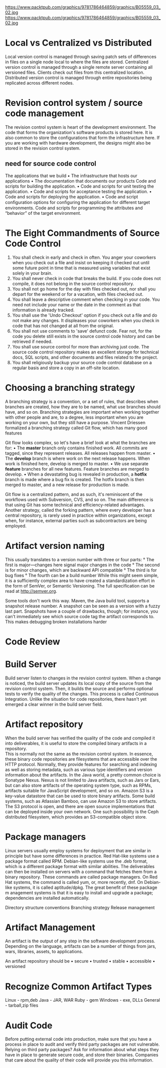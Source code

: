 https://www.packtpub.com/graphics/9781786464859/graphics/B05559_03_02.jpg
https://www.packtpub.com/graphics/9781786464859/graphics/B05559_03_02.jpg

# Local vs Centralized vs Distributed 
Local version control is managed through saving patch sets of differences in files on a single node local to where the files are stored.
Centralized version control is managed through a single remote server containing all versioned files. Clients check out files from this centralized location. 
Distributed version control is managed through entire repositories being replicated across different nodes.



# Revision control system / source code management 

The revision control system is heart of the development environment.
The code that forms the organization's software products is stored here.
It is also common to store the configurations that form the infrastructure here. 
If you are working with hardware development, the designs might also be stored in the revision control system. 

##  need for source code control 
 The applications that we build 
 • The infrastructure that hosts our applications 
 • The documentation that documents our products 
Code and scripts for building the application.
•	Code and scripts for unit testing the application.
•	Code and scripts for acceptance testing the application.
•	Code and scripts for deploying the application.
•	Code and script conﬁguration options for conﬁguring the application for different target environments. 
Code and scripts for programming the attributes and “behavior” of the 	target environment.

# The Eight Commandments of Source Code Control
1. You shall check in early and check in often. You anger your coworkers when you check out a file and insist on keeping it checked out until some future point in time that is measured using variables that exist solely in your brain.
2. You shall never check in code that breaks the build. If you code does not compile, it does not belong in the source control repository.
3. You shall not go home for the day with files checked out, nor shall you depart for the weekend or for a vacation, with files checked out.
4. You shall leave a descriptive comment when checking in your code. You need not include your name or the date in the comment as that information is already tracked.
5. You shall use the 'Undo Checkout' option if you check out a file and do not make any changes. It displeases your coworkers when you check in code that has not changed at all from the original.
6. You shall not use comments to 'save' defunct code. Fear not, for the code you delete still exists in the source control code history and can be retrieved if needed.
7. You shall use source control for more than archiving just code. The source code control repository makes an excellent storage for technical docs, SQL scripts, and other documents and files related to the project.
8. You shall religiously backup your source code control database on a regular basis and store a copy in an off-site location.


# Choosing a branching strategy 
A branching strategy is a convention, or a set of rules, that describes when branches are created, how they are to be named, what use branches should have, and so on. Branching strategies are important when working together with other people and are, to a degree, less important when you are working on your own, but they still have a purpose.
Vincent Driessen formalized a branching strategy called Git flow, which has many good features


Git flow looks complex, so let's have a brief look at what the branches are for: 
• The **master** branch only contains finished work. All commits are tagged, since they represent releases. All releases happen from master. 
• The **develop** branch is where work on the next release happens. When work is finished here, develop is merged to master. 
• We use separate **feature** branches for all new features. Feature branches are merged to develop. 
• When a devastating bug is revealed in production, a **hotfix** branch is made where a bug fix is created. The hotfix branch is then merged to master, and a new release for production is made. 


Git flow is a centralized pattern, and as such, it's reminiscent of the workflows used with Subversion, CVS, and so on. The main difference is that using Git has some technical and efficiency-related advantages. Another strategy, called the forking pattern, where every developer has a central repository, is rarely used in practice within organizations, except when, for instance, external parties such as subcontractors are being employed. 

# Artifact version naming 
This usually translates to a version number with three or four parts: ° The first is major—changes here signal major changes in the code ° The second is for minor changes, which are backward API compatible ° The third is for bug fixes ° The fourth can be a build number While this might seem simple, it is a sufficiently complex area to have created a standardization effort in the form of SemVer, or Semantic Versioning. The full specification can be read at http://semver.org. 

Some tools don't work this way. Maven, the Java build tool, supports a snapshot release number. A snapshot can be seen as a version with a fuzzy last part. Snapshots have a couple of drawbacks, though; for instance, you can't immediately see which source code tag the artifact corresponds to. This makes debugging broken installations harder


# Code Review













# Build Server

Build server listen to changes in the revision control system. 
When a change is noticed, the build server updates its local copy of the source from the revision control system.
Then, it builds the source and performs optional tests to verify the quality of the changes. 
This process is called Continuous Integration. 
Unlike the situation for code repositories, there hasn't yet emerged a clear winner in the build server field. 


# Artifact repository 
When the build server has verified the quality of the code and compiled it into deliverables, it is useful to store the compiled binary artifacts in a repository.  
This is normally not the same as the revision control system. 
In essence, these binary code repositories are filesystems that are accessible over the HTTP protocol. 
Normally, they provide features for searching and indexing as well as storing metadata, such as various type identifiers and version information about the artifacts. 
In the Java world, a pretty common choice is Sonatype Nexus. Nexus is not limited to Java artifacts, such as Jars or Ears, but can also store artifacts of the operating system type, such as RPMs, artifacts suitable for JavaScript development, and so on. 
Amazon S3 is a key-value datastore that can be used to store binary artifacts. 
Some build systems, such as Atlassian Bamboo, can use Amazon S3 to store artifacts. 
The S3 protocol is open, and there are open source implementations that can be deployed inside your own network. 
One such possibility is the Ceph distributed filesystem, which provides an S3-compatible object store. 


# Package managers 
Linux servers usually employ systems for deployment that are similar in principle but have some differences in practice.
Red Hat-like systems use a package format called RPM. Debian-like systems use the .deb format, which is a different package format with similar abilities. The deliverables can then be installed on servers with a command that fetches them  from a binary repository. These commands are called package managers. On Red Hat systems, the command is called yum, or, more recently, dnf.  On Debian-like systems, it is called aptitude/dpkg. The great benefit of these package m
anagement systems is that it is easy to install and upgrade a package; dependencies are installed automatically. 

Directory structure conventions 
Branching strategy 
Release management 

 
 
# Artifact Management 
An artifact is the output of any step in the software development process. Depending on the language, artifacts can be a number of things from jars, wars, libraries, assets, to applications. 

An artifact repository should be • secure • trusted • stable • accessible • versioned 

 # Recognize Common Artifact Types 
Linux -  rpm,deb
Java - JAR, WAR
Ruby - gem
Windows - exe, DLLs
General - tarball,zip files



# Audit Code

Before putting external code into production, make sure that you have a process in place to audit and verify third party packages are not vulnerable. Relying on third party packages? Ask for information about what steps they have in place to generate secure code, and store their binaries. Companies that care about the quality of their code will provide you this information.


 
 
 
 
 
 
 
 
 
 
